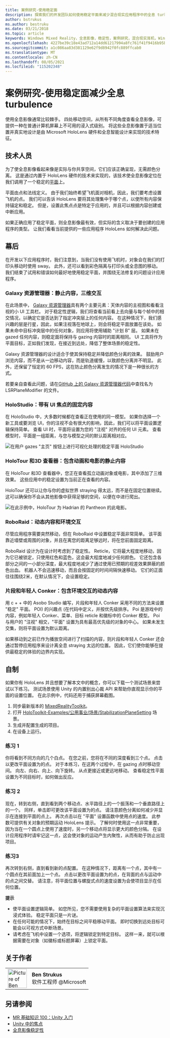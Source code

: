 ```yaml
---
title: 案例研究-使用稳定面
description: 探索我们的开发团队如何使用稳定平面来减少混合现实应用程序中的全息 turbulence。
author: bstrukus
ms.author: bestruku
ms.date: 03/21/2018
ms.topic: article
keywords: Windows Mixed Reality，全息影像，稳定性，案例研究，混合现实耳机，Windows Mixed reality 耳机，虚拟现实耳机
ms.openlocfilehash: 4227be39c18e43ad712a14dd61217994a8fc761f41f9416b95b511be5396712a
ms.sourcegitcommit: a1c086aa83d381129e62f9d8942f0fc889ffcab0
ms.translationtype: MT
ms.contentlocale: zh-CN
ms.lasthandoff: 08/05/2021
ms.locfileid: "115202348"
---
```

# <a name="case-study---using-the-stabilization-plane-to-reduce-holographic-turbulence"></a>案例研究-使用稳定面减少全息 turbulence

使用全息影像通常比较棘手。 四处移动空间，从所有不同角度查看全息影像，可提供一种在普通计算机屏幕上不可用的浸入式级别。 将这些全息影像置于适当位置并真实地设计是由 Microsoft HoloLens 硬件和全息智能设计来实现的技术特征。

## <a name="the-tech"></a>技术人员

为了使全息影像看起来像是实际与你共享空间，它们应该正确呈现，无需颜色分离。 这是通过内置于 HoloLens 硬件的技术来实现的，该技术使全息影像定位在我们调用了一个稳定的[平面](hologram-stability.md#reprojection)上。

平面由点和法线定义。 由于我们始终希望飞机面对相机，因此，我们要考虑设置飞机的点。 我们可以告诉 HoloLens 要将其处理集中于哪个点，以使所有内容保持锚定和稳定。 但是，设置此焦点点是特定于应用的，并且可以根据内容创建或中断应用。

如果正确应用了稳定平面，则全息影像最有效，但实际的含义取决于要创建的应用程序的类型。 让我们看看当前提供的一些应用程序 HoloLens 如何解决此问题。

## <a name="behind-the-scenes"></a>幕后

在开发以下应用程序时，我们注意到，当我们没有使用飞机时，对象会在我们的打印头移动时使用 sway。 此外，还可以看到彩色隔离与打印头或全息图的移动。 我们结束了试用和错误如何最好地使用稳定平面，并围绕无法修复的问题设计应用程序。

### <a name="galaxy-explorer-stationary-content-3d-interactivity"></a>Galaxy 资源管理器：静止内容，三维交互

在此场景中， [Galaxy 资源管理器](../unity/galaxy-explorer.md)具有两个主要元素：天体内容的主视图和看看注视的小 UI 工具栏。 对于稳定性逻辑，我们将查看当前看上去向量与每个帧中的相交情况，以确定它是否达到了指定冲突层上的任何内容。 在这种情况下，我们感兴趣的层是行星，因此，如果注视落在地球上，则会将稳定平面放置在该处。 如果未命中目标冲突层中的任何对象，则应用将使用辅助 "计划 B" 层。 如果未在 gazed 任何内容，则稳定面将保持与 gazing 内容时的距离相同。 UI 工具将作为平面目标，正如我们发现，在接近到远处，降低了整体场景的稳定性。

Galaxy 资源管理器的设计适合于使其保持稳定并降低颜色分离的效果。 鼓励用户浏览内容，而不是从一边移动内容，而是轨道缓慢，以致颜色分离并不明显。 此外，还保留了恒定的 60 FPS，这在防止颜色分离发生的情况下是一种很长的方式。

若要亲自查看此问题，请在[GitHub 上的 Galaxy 资源管理器代码](https://github.com/Microsoft/GalaxyExplorer/tree/master/Assets/Scripts/Utilities)中查找名为 LSRPlaneModifier 的文件。

### <a name="holostudio-stationary-content-with-a-ui-focus"></a>HoloStudio：带有 UI 焦点的固定内容

在 HoloStudio 中，大多数时候都在查看正在使用的同一模型。 如果你选择一个新工具或要浏览 UI，你的注视不会有很大的影响，因此，我们可以将平面设置逻辑保持简单。 查看 UI 时，平面将设置为您的 "注视" 对齐的任何 UI 元素。 查看模型时，平面是一组距离，与您与模型之间的默认距离相对应。

![在用户 gazes "主页" 按钮上进行可视化处理的稳定平面 HoloStudio](images/holostudio-stabilization-plane-500px.png)

### <a name="holotour-and-3d-viewer-stationary-content-with-animation-and-movies"></a>HoloTour 和3D 查看器：包含动画和电影的静止内容

在 HoloTour 和3D 查看器中，您正在查看孤立动画对象或电影，其中添加了三维效果。 这些应用中的稳定设置为当前正在查看的内容。

HoloTour 还可以让你与你的虚拟世界 straying 得太远，而不是在固定位置继续。 这可以确保你不会从其他影像中获得足够的空间，以便在中进行爬出。

![在此示例中，HoloTour 为 Hadrian 的 Pantheon 的此电影。](images/holotour-stabilization-plane-500px.jpg)

### <a name="roboraid-dynamic-content-and-environmental-interactions"></a>RoboRaid：动态内容和环境交互

尽管应用程序需要突然移动，但在 RoboRaid 中设置稳定平面非常简单。 该平面靠近墙壁或周围的对象，并且在离您的距离足够远时，将在您前面固定距离。

RoboRaid 设计为在设计时考虑到了稳定性。 Reticle，它将最大程度地移动，因为它已被锁定，只使用红色和蓝色，这会最大程度地减少任何颜色。 它还包含各部分之间的一小部分深度，最大程度地减少了通过使用已预期的视差效果屏蔽的颜色出血。 机器人不会迅速移动，而且会按固定的时间间隔快速移动。 它们的正面往往围绕2米，在默认情况下，会设置稳定。

### <a name="fragments-and-young-conker-dynamic-content-with-environmental-interaction"></a>片段和年轻人 Conker：包含环境交互的动态内容

用 c + + 中的 Asobo Studio 编写，片段和年轻人 Conker 采用不同的方法来设置 "稳定" 平面。 POI) 的兴趣点 (在代码中定义，并按优先级排序。 Poi 是游戏中的内容，例如年轻人 Conker、菜单、目标 reticle 和徽标中的 Conker 模型。 Poi 与用户的 "注视" 相交，"平面" 设置为具有最高优先级的对象的中心。 如果未发生交集，则将平面设置为默认距离。

如果移动到之前已作为播放空间进行了扫描的内容，则片段和年轻人 Conker 还会通过暂停应用程序来设计离全息 straying 太远的位置。 因此，它们使你能够在提供最稳定的体验的边界内实现。

## <a name="do-it-yourself"></a>自制

如果你有 HoloLens 并且想要了解本文中的概念，你可以下载一个测试场景来尝试以下练习。 测试场景使用 Unity 的内置别出心裁 API 来帮助你直观显示你的平面的设置位置。 在此示例中，代码还用于捕获屏幕截图。
1. 同步最新版本的 [MixedRealityToolkit](https://github.com/Microsoft/MixedRealityToolkit-Unity)。
2. 打开 [HoloToolkit-Examples/公用事业/场景/StabilizationPlaneSetting](https://github.com/Microsoft/MixedRealityToolkit-Unity/blob/htk_release/Assets/HoloToolkit-Examples/Utilities/Scenes/StabilizationPlaneSetting.unity) 场景。
3. 生成并配置生成的项目。
4. 在设备上运行。

### <a name="exercise-1"></a>练习 1

你将看到不同方向的几个白点。 在您之前，您将在不同的深度看到三个点。 点击以更改平面设置为的点。 对于本练习，在这两个过程中，在 gazing 点时移动空间。 向左、向右、向上、向下旋转。 从点更接近或更远地移动。 查看稳定性平面设置为不同目标时，如何做出反应。

### <a name="exercise-2"></a>练习 2

现在，转到右侧，直到看到两个移动点、水平路径上的一个振荡和一个垂直路径上的一个。 同样，单击即可更改该平面设置为的点。 请注意颜色分离如何减少并显示在连接到平面的点上。 再次点击以在 "平面" 设置函数中使用点的速度。 此参数可提供有关对象的预期运动 HoloLens 提示。 了解何时使用这一点非常重要，因为当在一个圆点上使用了速度时，另一个移动点将显示更大的颜色分隔。 在设计应用程序时请牢记这一点，这会使对象的运动产生内聚性，从而有助于防止出现项目。

### <a name="exercise-3"></a>练习3

再次转到右侧，直到看到新的点配置。 在这种情况下，距离有一个点，其中有一个圆点在其前面加上一个点。 点击以更改平面设置为的点，在背面的点与运动中的点之间交替。 请注意，将平面位置与螺旋式点的速度设置为会使项目显示在任何位置。

**提示**
* 使平面设置逻辑简单。 如您所见，您不需要使用复杂的平面设置算法来实现沉浸式体验。 稳定平面只是一片谜。
* 在任何可能的情况下，始终在目标之间平稳移动平面。 即时切换到远处目标可能会以可视方式中断场景。
* 请考虑在飞机中设置一个选项，将逻辑锁定到特定目标。 这样一来，就可以根据需要在对象（如徽标或标题屏幕）上锁定平面。

## <a name="about-the-author"></a>关于作者

<table style="border-collapse:collapse">
<tr>
<td style="border-style: none" width="60px"><img alt="Picture of Ben Strukus" width="60" height="60" src="images/genericusertile.jpg"></td>
<td style="border-style: none"><b>Ben Strukus</b><br>软件工程师 @Microsoft</td>
</tr>
</table>

## <a name="see-also"></a>另请参阅
* [MR 基础知识 100：Unity 入门](../unity/tutorials/holograms-100.md)
* [Unity 中的焦点](../unity/focus-point-in-unity.md)
* [全息影像稳定性](hologram-stability.md)
